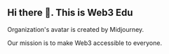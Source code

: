 ## Hi there 👋. This is Web3 Edu

Organization's avatar is created by Midjourney.

Our mission is to make Web3 accessible to everyone.
